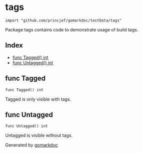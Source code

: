 <!-- Code generated by gomarkdoc. DO NOT EDIT -->

# tags

	import "github.com/princjef/gomarkdoc/testData/tags"

Package tags contains code to demonstrate usage of build tags.

## Index

- [func Tagged\(\) int](<#Tagged>)
- [func Untagged\(\) int](<#Untagged>)


<a name="Tagged"></a>
## func Tagged

	func Tagged() int

Tagged is only visible with tags.

<a name="Untagged"></a>
## func Untagged

	func Untagged() int

Untagged is visible without tags.

Generated by [gomarkdoc](<https://github.com/princjef/gomarkdoc>)
